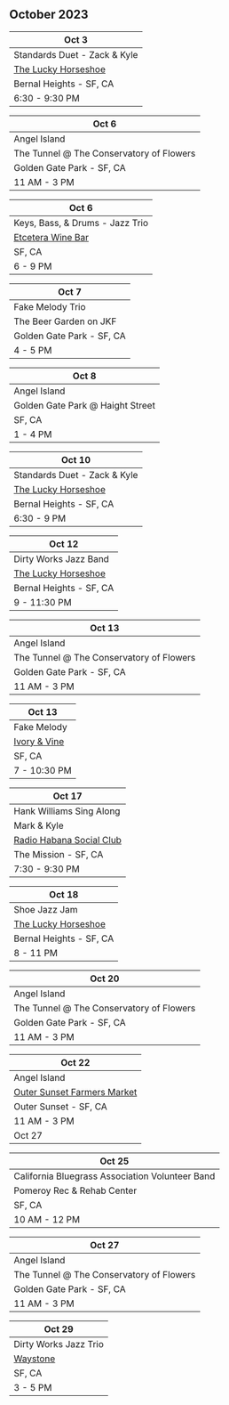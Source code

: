 ## October 2023

| Oct 3
|-
| Standards Duet - Zack & Kyle
| <a href="https://www.theluckyhorseshoebar.com/" target="Shoe">The Lucky Horseshoe</a>
| Bernal Heights - SF, CA
| 6:30 - 9:30 PM

| Oct 6
|-
| Angel Island
| The Tunnel @ The Conservatory of Flowers
| Golden Gate Park - SF, CA
| 11 AM - 3 PM

| Oct 6
|-
| Keys, Bass, & Drums - Jazz Trio
| <a href="https://etceterawinebar.com" target="etc">Etcetera Wine Bar</a>
| SF, CA
| 6 - 9 PM

| Oct 7
|-
| Fake Melody Trio
| The Beer Garden on JKF
| Golden Gate Park - SF, CA
| 4 - 5 PM

| Oct 8
|-
| Angel Island
| Golden Gate Park @ Haight Street
| SF, CA
| 1 - 4 PM

| Oct 10
|-
| Standards Duet - Zack & Kyle
| <a href="https://www.theluckyhorseshoebar.com/" target="Shoe">The Lucky Horseshoe</a>
| Bernal Heights - SF, CA
| 6:30 - 9 PM

| Oct 12
|-
| Dirty Works Jazz Band
| <a href="https://www.theluckyhorseshoebar.com/" target="Shoe">The Lucky Horseshoe</a>
| Bernal Heights - SF, CA
| 9 - 11:30 PM

| Oct 13
|-
| Angel Island
| The Tunnel @ The Conservatory of Flowers
| Golden Gate Park - SF, CA
| 11 AM - 3 PM

| Oct 13
|-
| Fake Melody
| <a href="https://www.sfstation.com/ivory-and-vine-b39001394" target="sfstation">Ivory & Vine</a>
| SF, CA
| 7 - 10:30 PM

| Oct 17
|-
| Hank Williams Sing Along
| Mark & Kyle
| <a href="https://www.sfstation.com/radio-habana-social-club-b39007340" target="sfstation">Radio Habana Social Club</a>
| The Mission - SF, CA
| 7:30 - 9:30 PM

| Oct 18
|-
| Shoe Jazz Jam
| <a href="https://www.theluckyhorseshoebar.com/" target="Shoe">The Lucky Horseshoe</a>
| Bernal Heights - SF, CA
| 8 - 11 PM

| Oct 20
|-
| Angel Island
| The Tunnel @ The Conservatory of Flowers
| Golden Gate Park - SF, CA
| 11 AM - 3 PM

| Oct 22
|-
| Angel Island
| <a href="https://sunsetmercantilesf.com/osfmm" target="sunset">Outer Sunset Farmers Market</a>
| Outer Sunset - SF, CA
| 11 AM - 3 PM
| Oct 27

| Oct 25
|-
| California Bluegrass Association Volunteer Band
| Pomeroy Rec & Rehab Center
| SF, CA
| 10 AM - 12 PM

| Oct 27
|-
| Angel Island
| The Tunnel @ The Conservatory of Flowers
| Golden Gate Park - SF, CA
| 11 AM - 3 PM

| Oct 29
|-
| Dirty Works Jazz Trio
| <a href="https://www.waystonesf.com" target="new">Waystone</a>
| SF, CA
| 3 - 5 PM
